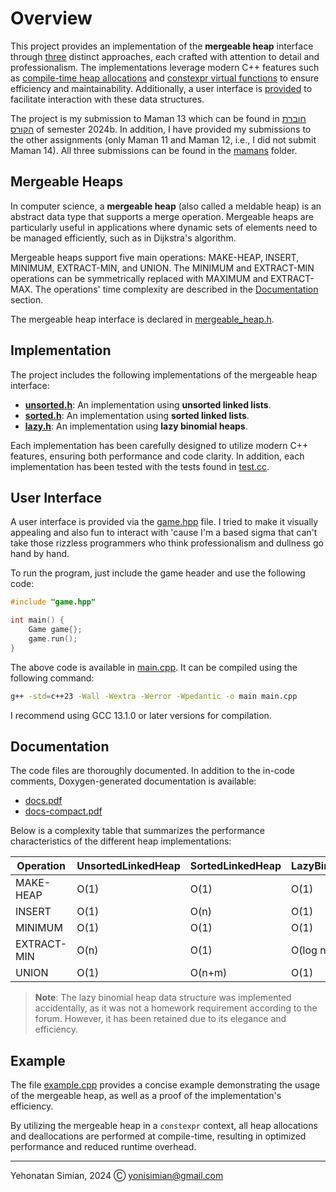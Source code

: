 # Overview

This project provides an implementation of the **mergeable heap** interface through [three](#implementation) distinct approaches, each crafted with attention to detail and professionalism. The implementations leverage modern C++ features such as [compile-time heap allocations](http://wg21.link/P0784R1) and [constexpr virtual functions](https://wg21.link/P1064) to ensure efficiency and maintainability.
Additionally, a user interface is [provided](#user-interface) to facilitate interaction with these data structures.

The project is my submission to Maman 13 which can be found in [חוברת הקורס](https://github.com/yonisimian/mergeable-heap/blob/main/mamans/חוברת%20הקורס.pdf) of semester 2024b.
In addition, I have provided my submissions to the other assignments (only Maman 11 and Maman 12, i.e., I did not submit Maman 14).
All three submissions can be found in the [mamans](https://github.com/yonisimian/mergeable-heap/blob/main/mamans) folder.

## Mergeable Heaps

In computer science, a **mergeable heap** (also called a meldable heap) is an abstract data type that supports a merge operation. Mergeable heaps are particularly useful in applications where dynamic sets of elements need to be managed efficiently, such as in Dijkstra's algorithm.

Mergeable heaps support five main operations: MAKE-HEAP, INSERT, MINIMUM, EXTRACT-MIN, and UNION. The MINIMUM and EXTRACT-MIN operations can be symmetrically replaced with MAXIMUM and EXTRACT-MAX. The operations' time complexity are described in the [Documentation](#documentation) section.

The mergeable heap interface is declared in [mergeable_heap.h](https://github.com/yonisimian/mergeable-heap/blob/main/src/mergeable_heap.h).

## Implementation

The project includes the following implementations of the mergeable heap interface:

- [**unsorted.h**](https://github.com/yonisimian/mergeable-heap/blob/main/src/unsorted.h): An implementation using **unsorted linked lists**.
- [**sorted.h**](https://github.com/yonisimian/mergeable-heap/blob/main/src/sorted.h): An implementation using **sorted linked lists**.
- [**lazy.h**](https://github.com/yonisimian/mergeable-heap/blob/main/src/lazy.h): An implementation using **lazy binomial heaps**.

Each implementation has been carefully designed to utilize modern C++ features, ensuring both performance and code clarity.
In addition, each implementation has been tested with the tests found in [test.cc](https://github.com/yonisimian/mergeable-heap/blob/main/src/test.cc).

## User Interface

A user interface is provided via the [game.hpp](https://github.com/yonisimian/mergeable-heap/blob/main/src/game.hpp) file. I tried to make it visually appealing and also fun to interact with 'cause I'm a based sigma that can't take those rizzless programmers who think professionalism and dullness go hand by hand.

To run the program, just include the game header and use the following code:

```cpp
#include "game.hpp"

int main() {
    Game game{};
    game.run();
}
```

The above code is available in [main.cpp](https://github.com/yonisimian/mergeable-heap/blob/main/src/main.cpp). It can be compiled using the following command:

```sh
g++ -std=c++23 -Wall -Wextra -Werror -Wpedantic -o main main.cpp
```

I recommend using GCC 13.1.0 or later versions for compilation.

## Documentation

The code files are thoroughly documented. In addition to the in-code comments, Doxygen-generated documentation is available:

- [docs.pdf](https://github.com/yonisimian/mergeable-heap/blob/main/docs.pdf)
- [docs-compact.pdf](https://github.com/yonisimian/mergeable-heap/blob/main/docs-compact.pdf)

Below is a complexity table that summarizes the performance characteristics of the different heap implementations:

|  Operation  | UnsortedLinkedHeap | SortedLinkedHeap |  LazyBinomialHeap  |
|-------------|--------------------|------------------|--------------------|
|  MAKE-HEAP  |        O(1)        |       O(1)       |        O(1)        |
|   INSERT    |        O(1)        |       O(n)       |        O(1)        |
|   MINIMUM   |        O(1)        |       O(1)       |        O(1)        |
| EXTRACT-MIN |        O(n)        |       O(1)       | O(log n) amortized |
|    UNION    |        O(1)        |      O(n+m)      |        O(1)        |

> **Note**: The lazy binomial heap data structure was implemented accidentally, as it was not a homework requirement according to the forum. However, it has been retained due to its elegance and efficiency.

## Example

The file [example.cpp](https://github.com/yonisimian/mergeable-heap/blob/main/example.cpp) provides a concise example demonstrating the usage of the mergeable heap, as well as a proof of the implementation's efficiency.

By utilizing the mergeable heap in a `constexpr` context, all heap allocations and deallocations are performed at compile-time, resulting in optimized performance and reduced runtime overhead.

---

Yehonatan Simian, 2024 Ⓒ <yonisimian@gmail.com>
